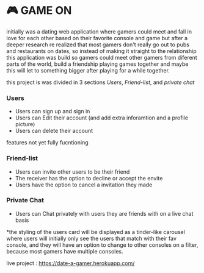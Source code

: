 # 🎮  GAME ON

initially was a dating web application where gamers could meet and fall in love for each other based on their favorite console and game but after a deeper research re realized that most gamers don't really go out to pubs and restaurants on dates, so instead of making it straight to the relationship this application was build so gamers could meet other gamers from diferent parts of the world, build a friendship playing games together and maybe this will let to something bigger after playing for a while together. 

this project is was divided in 3 sections *Users*, *Friend-list*, and *private chat*

### Users 

- Users can sign up and sign in 
- Users can Edit their account (and add extra inforamtion and a profile picture)
- Users can delete their account 

features not yet fully fucntioning 

### Friend-list 

- Users can invite other users to be their friend
- The receiver has the option to decline or accept the envite 
- Users have the option to cancel a invitation they made 

### Private Chat 

 - Users can Chat privately with users they are friends with on a live chat basis

*the styling of the users card will be displayed as a tinder-like carousel where users will initially only see the users that match with their fav console, and they will have an option to change to other consoles on a filter, because most gamers have multiple consoles.

live project : https://date-a-gamer.herokuapp.com/

